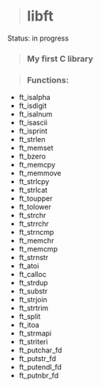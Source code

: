 > <h1>libft</h1>

Status: in progress

> <h3>My first C library <h3>

> <h3>Functions: </h3>

+ ft_isalpha
+ ft_isdigit
+ ft_isalnum
+ ft_isascii
+ ft_isprint
+ ft_strlen
+ ft_memset
+ ft_bzero
+ ft_memcpy
+ ft_memmove
+ ft_strlcpy
+ ft_strlcat
+ ft_toupper
+ ft_tolower
+ ft_strchr
+ ft_strrchr
+ ft_strncmp
+ ft_memchr
+ ft_memcmp
+ ft_strnstr
+ ft_atoi
+ ft_calloc
+ ft_strdup
+ ft_substr
+ ft_strjoin
+ ft_strtrim
+ ft_split
+ ft_itoa
+ ft_strmapi
+ ft_striteri
+ ft_putchar_fd
+ ft_putstr_fd
+ ft_putendl_fd
+ ft_putnbr_fd


